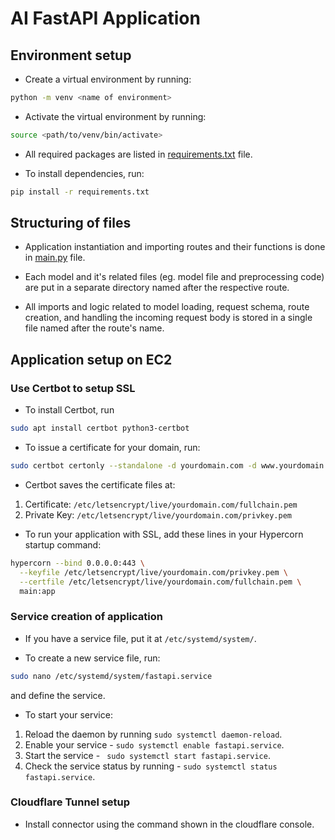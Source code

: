 # AI FastAPI Application

## Environment setup
- Create a virtual environment by running:
```sh
python -m venv <name of environment>
```

- Activate the virtual environment by running: 
```sh
source <path/to/venv/bin/activate>
```

- All required packages are listed in [requirements.txt](requirements.txt) file.

- To install dependencies, run:
 ```sh
 pip install -r requirements.txt
 ```


## Structuring of files

- Application instantiation and importing routes and their functions is done in [main.py](main.py) file.

- Each model and it's related files (eg. model file and preprocessing code) are put in a separate directory named after the respective route.

- All imports and logic related to model loading, request schema, route creation, and handling the incoming request body is stored in a single file named after the route's name.


## Application setup on EC2

### Use Certbot to setup SSL
- To install Certbot, run
```sh
sudo apt install certbot python3-certbot
```

- To issue a certificate for your domain, run:
```sh
sudo certbot certonly --standalone -d yourdomain.com -d www.yourdomain.com
```
- Certbot saves the certificate files at:

1. Certificate: ``/etc/letsencrypt/live/yourdomain.com/fullchain.pem``
2. Private Key: ``/etc/letsencrypt/live/yourdomain.com/privkey.pem``

- To run your application with SSL, add these lines in your Hypercorn startup command:
```sh
hypercorn --bind 0.0.0.0:443 \
  --keyfile /etc/letsencrypt/live/yourdomain.com/privkey.pem \
  --certfile /etc/letsencrypt/live/yourdomain.com/fullchain.pem \
  main:app
```

### Service creation of application
- If you have a service file, put it at ``/etc/systemd/system/``.

- To create a new service file, run:
```sh
sudo nano /etc/systemd/system/fastapi.service
```
and define the service.

- To start your service:
1. Reload the daemon by running ``sudo systemctl daemon-reload``.
2. Enable your service - ``sudo systemctl enable fastapi.service``.
3. Start the service - `` sudo systemctl start fastapi.service``.
4. Check the service status by running - ``sudo systemctl status fastapi.service``.


### Cloudflare Tunnel setup
- Install connector using the command shown in the cloudflare console.
